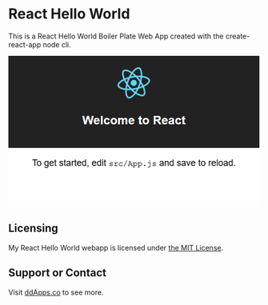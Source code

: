 # React Hello World
This is a React Hello World Boiler Plate Web App created with the create-react-app node cli.

![](art/helloworld.png?raw=true)

## Licensing
My React Hello World webapp is licensed under [the MIT License](LICENSE).

## Support or Contact
Visit [ddApps.co](http://ddapps.co) to see more.